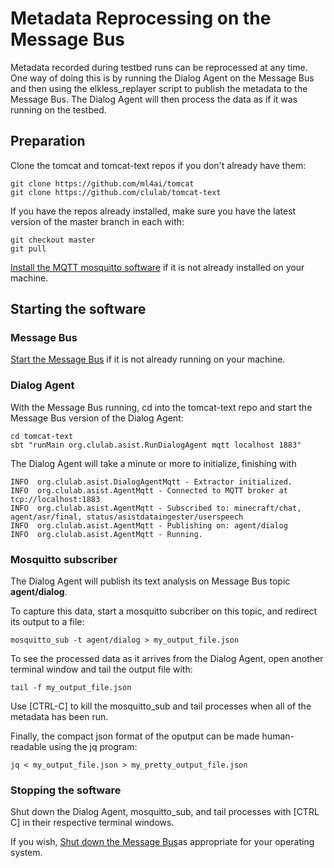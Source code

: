 
# Metadata Reprocessing on the Message Bus 

Metadata recorded during testbed runs can be reprocessed at any time.  One way of doing this is by running the Dialog Agent on the Message Bus and then using the elkless_replayer script to publish the metadata to the Message Bus.   The Dialog Agent will then process the data as if it was running on the testbed.

## Preparation

Clone the tomcat and tomcat-text repos if you don't already have them:

```
git clone https://github.com/ml4ai/tomcat
git clone https://github.com/clulab/tomcat-text
```

If you have the repos already installed, make sure you have the latest version of the master branch in each with:

```
git checkout master
git pull
```

[Install the MQTT mosquitto software](Using_the_Message_Bus.md#installing-the-message-bus-software) if it is not already installed on your machine.


## Starting the software

### Message Bus
[Start the Message Bus](Using_the_Message_Bus.md#starting-the-message-bus) if it is not already running on your machine.


### Dialog Agent

With the Message Bus running, cd into the tomcat-text repo and start the Message Bus version of the Dialog Agent:

```
cd tomcat-text
sbt "runMain org.clulab.asist.RunDialogAgent mqtt localhost 1883"
```

The Dialog Agent will take a minute or more to initialize, finishing with  
```
INFO  org.clulab.asist.DialogAgentMqtt - Extractor initialized.
INFO  org.clulab.asist.AgentMqtt - Connected to MQTT broker at tcp://localhost:1883
INFO  org.clulab.asist.AgentMqtt - Subscribed to: minecraft/chat, agent/asr/final, status/asistdataingester/userspeech
INFO  org.clulab.asist.AgentMqtt - Publishing on: agent/dialog
INFO  org.clulab.asist.AgentMqtt - Running.
```


### Mosquitto subscriber

The Dialog Agent will publish its text analysis on Message Bus topic **agent/dialog**.

To capture this data, start a mosquitto subcriber on this topic, and redirect its output to a file:

```
mosquitto_sub -t agent/dialog > my_output_file.json
```

To see the processed data as it arrives from the Dialog Agent, open another terminal window and tail the output file with:

```
tail -f my_output_file.json
```

Use [CTRL-C] to kill the mosquitto_sub and tail processes when all of the metadata has been run. 

Finally, the compact json format of the oputput can be made human-readable using the jq program:

```
jq < my_output_file.json > my_pretty_output_file.json
```

### Stopping the software

Shut down the Dialog Agent, mosquitto_sub, and tail processes with [CTRL C] in their respective terminal windows.

If you wish, [Shut down the Message Bus](Using_the_Message_Bus.md#stopping-the-message-bus)as appropriate for your operating system.
